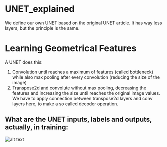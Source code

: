 # UNET_explained
We define our own UNET based on the original UNET article. It has way less layers, but the principle is the same.


# Learning Geometrical Features
A UNET does this: 
1. Convolution until reaches a maximum of features (called bottleneck) while also max pooling after every convolution (reducing the size of the image)
2. Transpose2d and convolute without max pooling, decreasing the features and increasing the size until reaches the original image values. We have to apply connection between transpose2d layers and conv layers here, to make a so called decoder operation.

## What are the UNET inputs, labels and outputs, actually, in training:
![alt text](https://freeimage.host/i/dHod1Fp)
